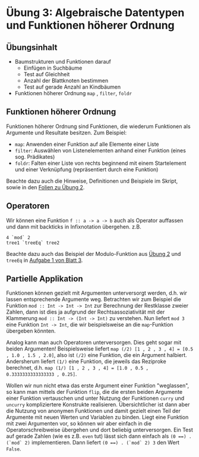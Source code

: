 # Übung 3: Algebraische Datentypen und Funktionen höherer Ordnung

## Übungsinhalt
* Baumstrukturen und Funktionen darauf
  * Einfügen in Suchbäume
  * Test auf Gleichheit
  * Anzahl der Blattknoten bestimmen
  * Test auf gerade Anzahl an Kindbäumen
* Funktionen höherer Ordnung `map` , `filter`, `foldr`

## Funktionen höherer Ordnung
Funktionen höherer Ordnung sind Funktionen, die wiederum Funktionen als Argumente und Resultate besitzen. Zum Beispiel:
* `map`: Anwenden einer Funktion auf alle Elemente einer Liste
* `filter`: Auswählen von Listenelementen anhand einer Funktion (eines sog. Prädikates)
* `foldr`: Falten einer Liste von rechts beginnend mit einem Startelement und einer Verknüpfung (repräsentiert durch eine Funktion)

Beachte dazu auch die Hinweise, Definitionen und Beispiele im Skript, sowie in den [Folien zu Übung 2](../tut02/tut02-handout.pdf).

## Operatoren
Wir können eine Funktion `f :: a -> a -> b` auch als Operator auffassen und dann mit backticks in Infixnotation übergehen.
z.B.
```
4 `mod` 2
tree1 `treeEq` tree2
```
Beachte dazu auch das Beispiel der Modulo-Funktion aus [Übung 2](../tut02/02_01_solution.hs) und `treeEq` in [Aufgabe 1 von Blatt 3](./03_01_solution.hs).

## Partielle Applikation

Funktionen können gezielt mit Argumenten unterversorgt werden, d.h. wir lassen entsprechende Argumente weg. Betrachten wir zum Beispiel die Funktion `mod :: Int -> Int -> Int` zur Berechnung der Restklasse zweier Zahlen, dann ist dies ja aufgrund der Rechtsassoziativität mit der Klammerung `mod :: Int -> (Int -> Int)` zu verstehen. Nun liefert `mod 3` eine Funktion `Int -> Int`, die wir beispielsweise an die `map`-Funktion übergeben könnten.

Analog kann man auch Operatoren unterversorgen. Dies geht sogar mit beiden Argumenten! Beispielsweise liefert `map (/2) [1 , 2 , 3 , 4] = [0.5 , 1.0 , 1.5 , 2.0]`, also ist `(/2)` eine Funktion, die ein Argument halbiert. Andersherum liefert `(1/)` eine Funktion, die jeweils das Reziproke berechnet, d.h. `map (1/) [1 , 2 , 3 , 4] = [1.0 , 0.5 , 0.3333333333333333 , 0.25]`.

Wollen wir nun nicht etwa das erste Argument einer Funktion "weglassen", so kann man mittels der Funktion `flip`, die die ersten beiden Argumente einer Funktion vertauschen und unter Nutzung der Funktionen `curry` und `uncurry` kompliziertere Konstrukte realisieren. Übersichtlicher ist dann aber die Nutzung von anonymen Funktionen und damit gezielt einen Teil der Argumente mit neuen Werten und Variablen zu binden.
Liegt eine Funktion mit zwei Argumenten vor, so können wir aber einfach in die Operatorschreibweise übergehen und dort beliebig unterversorgen. Ein Test auf gerade Zahlen (wie es z.B. `even` tut) lässt sich dann einfach als ```(0 ==) . (`mod` 2)``` implementieren. Dann liefert ```(0 ==) . (`mod` 2) 3``` den Wert `False`.
